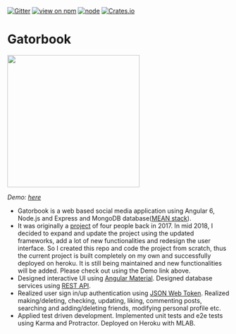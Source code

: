 [![Gitter](https://badges.gitter.im/JoinChat.svg)](https://gitter.im/linnovate/mean?utm_source=badge&utm_medium=badge&utm_campaign=pr-badge)
[![view on npm](https://img.shields.io/npm/v/npm.svg)](https://www.npmjs.org/package/jsdoc-to-markdown)
[![node](https://img.shields.io/node/v/passport.svg)](https://nodejs.org/en/)
[![Crates.io](https://img.shields.io/crates/l/rustc-serialize.svg)](https://github.com/ZhouYou528/MyNewFBWebApp/blob/master/LICENCE)

# Gatorbook
<img src="https://github.com/yummycoding/weLoveFaceBook/blob/newb/frontend/src/assets/images-home/gator.png" width="300">

*Demo: [here](https://gatorbook.herokuapp.com/)*

- Gatorbook is a web based social media application using Angular 6, Node.js and Express and MongoDB database([MEAN stack](https://en.wikipedia.org/wiki/MEAN_(software_bundle))). 
- It was originally a [project](https://github.com/yummycoding/weLoveFaceBook) of four people back in 2017. In mid 2018, I decided to expand and update the project using the updated frameworks, add a lot of new functionalities and redesign the user interface. So I created this repo and code the project from scratch, thus the current project is built completely on my own and successfully deployed on heroku. It is still being maintained and new functionalities will be added. Please check out using the Demo link above.
- Designed interactive UI using [Angular Material](https://material.angular.io/). Designed database services using [REST API](https://en.wikipedia.org/wiki/Representational_state_transfer). 
- Realized user sign in/up authentication using [JSON Web Token](https://jwt.io/). Realized making/deleting, checking, updating, liking, commenting posts, searching and adding/deleting friends, modifying personal profile etc.
- Applied test driven development. Implemented unit tests and e2e tests using Karma and Protractor. Deployed on Heroku with MLAB.
